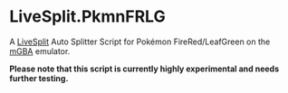 # LiveSplit.PkmnFRLG

A [LiveSplit](https://livesplit.org/) Auto Splitter Script for Pokémon FireRed/LeafGreen on the [mGBA](https://mgba.io/) emulator.

**Please note that this script is currently highly experimental and needs further testing.**
